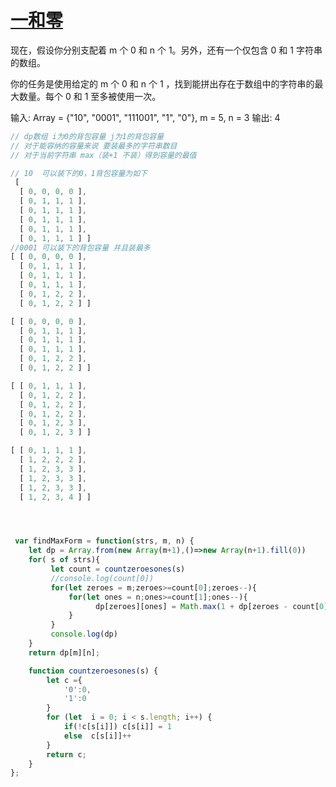 # [一和零](https://leetcode-cn.com/problems/ones-and-zeroes/)
现在，假设你分别支配着 m 个 0 和 n 个 1。另外，还有一个仅包含 0 和 1 字符串的数组。

你的任务是使用给定的 m 个 0 和 n 个 1 ，找到能拼出存在于数组中的字符串的最大数量。每个 0 和 1 至多被使用一次。

输入: Array = {"10", "0001", "111001", "1", "0"}, m = 5, n = 3
输出: 4

```js
// dp数组 i为0的背包容量 j为1的背包容量 
// 对于能容纳的容量来说 要装最多的字符串数目
// 对于当前字符串 max（装+1 不装）得到容量的最值

// 10  可以装下的0，1背包容量为如下
 [ 
  [ 0, 0, 0, 0 ],
  [ 0, 1, 1, 1 ],
  [ 0, 1, 1, 1 ],
  [ 0, 1, 1, 1 ],
  [ 0, 1, 1, 1 ],
  [ 0, 1, 1, 1 ] ]
//0001 可以装下的背包容量 并且装最多
[ [ 0, 0, 0, 0 ],
  [ 0, 1, 1, 1 ],
  [ 0, 1, 1, 1 ],
  [ 0, 1, 1, 1 ],
  [ 0, 1, 2, 2 ],
  [ 0, 1, 2, 2 ] ]

[ [ 0, 0, 0, 0 ],
  [ 0, 1, 1, 1 ],
  [ 0, 1, 1, 1 ],
  [ 0, 1, 1, 1 ],
  [ 0, 1, 2, 2 ],
  [ 0, 1, 2, 2 ] ]

[ [ 0, 1, 1, 1 ],
  [ 0, 1, 2, 2 ],
  [ 0, 1, 2, 2 ],
  [ 0, 1, 2, 2 ],
  [ 0, 1, 2, 3 ],
  [ 0, 1, 2, 3 ] ]

[ [ 0, 1, 1, 1 ],
  [ 1, 2, 2, 2 ],
  [ 1, 2, 3, 3 ],
  [ 1, 2, 3, 3 ],
  [ 1, 2, 3, 3 ],
  [ 1, 2, 3, 4 ] ]




 var findMaxForm = function(strs, m, n) {
    let dp = Array.from(new Array(m+1),()=>new Array(n+1).fill(0))
    for( s of strs){
         let count = countzeroesones(s)
         //console.log(count[0])
         for(let zeroes = m;zeroes>=count[0];zeroes--){
             for(let ones = n;ones>=count[1];ones--){
                   dp[zeroes][ones] = Math.max(1 + dp[zeroes - count[0]][ones - count[1]], dp[zeroes][ones]);
             }
         } 
         console.log(dp)
    }
    return dp[m][n];

    function countzeroesones(s) {
        let c ={
            '0':0,
            '1':0
        }
        for (let  i = 0; i < s.length; i++) {
            if(!c[s[i]]) c[s[i]] = 1
            else  c[s[i]]++
        }
        return c;
    }
};

```